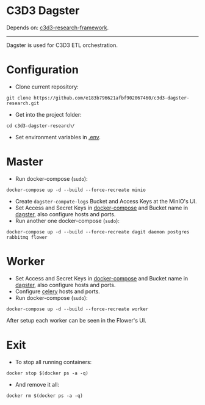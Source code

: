 # C3D3 Dagster
Depends on: [c3d3-research-framework](https://github.com/e183b796621afbf902067460/c3d3-research-framework).

---

Dagster is used for C3D3 ETL orchestration.

# Configuration

- Clone current repository:
```
git clone https://github.com/e183b796621afbf902067460/c3d3-dagster-research.git
```

- Get into the project folder:
```
cd c3d3-dagster-research/
```

- Set environment variables in [.env](https://github.com/e183b796621afbf902067460/c3d3-dagster-research/blob/master/c3d3/.env).

# Master

- Run docker-compose (`sudo`):
```
docker-compose up -d --build --force-recreate minio
```
- Create `dagster-compute-logs` Bucket and Access Keys at the MinIO's UI.
- Set Access and Secret Keys in [docker-compose](https://github.com/e183b796621afbf902067460/c3d3-dagster-research/blob/master/docker-compose.yaml) and Bucket name in [dagster](https://github.com/e183b796621afbf902067460/c3d3-dagster-research/blob/master/c3d3/dagster.yaml), also configure hosts and ports.
- Run another one docker-compose (`sudo`):
```
docker-compose up -d --build --force-recreate dagit daemon postgres rabbitmq flower 
```
# Worker

- Set Access and Secret Keys in [docker-compose](https://github.com/e183b796621afbf902067460/c3d3-dagster-research/blob/master/docker-compose.yaml) and Bucket name in [dagster](https://github.com/e183b796621afbf902067460/c3d3-dagster-research/blob/master/c3d3/dagster.yaml), also configure hosts and ports.
- Configure [celery](https://github.com/e183b796621afbf902067460/c3d3-dagster-research/blob/master/c3d3/celery.yaml) hosts and ports.
- Run docker-compose (`sudo`):
```
docker-compose up -d --build --force-recreate worker
```

After setup each worker can be seen in the Flower's UI.

# Exit
- To stop all running containers:
```
docker stop $(docker ps -a -q)
```
- And remove it all:
```
docker rm $(docker ps -a -q)
```
